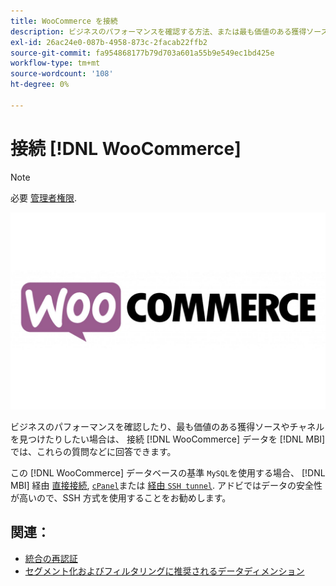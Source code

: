 ```yaml
---
title: WooCommerce を接続
description: ビジネスのパフォーマンスを確認する方法、または最も価値のある獲得ソースやチャネルを見つける方法を学びます。
exl-id: 26ac24e0-087b-4958-873c-2facab22ffb2
source-git-commit: fa954868177b79d703a601a55b9e549ec1bd425e
workflow-type: tm+mt
source-wordcount: '108'
ht-degree: 0%

---
```


# 接続 [!DNL WooCommerce]

>[!NOTE]
>
>必要 [管理者権限](../../../administrator/user-management/user-management.md).

![](../../../assets/WooCommerce-Logo.jpg)

ビジネスのパフォーマンスを確認したり、最も価値のある獲得ソースやチャネルを見つけたりしたい場合は、 接続 [!DNL WooCommerce] データを [!DNL MBI] では、これらの質問などに回答できます。

この [!DNL WooCommerce] データベースの基準 `MySQL`を使用する場合、 [!DNL MBI] 経由 [直接接続](../integrations/mysql-via-a-direct-connection.md), [`cPanel`](../integrations/mysql-via-cpanel.md)または [経由 `SSH tunnel`](../integrations/mysql-via-ssh-tunnel.md). アドビではデータの安全性が高いので、SSH 方式を使用することをお勧めします。

## 関連：

* [統合の再認証](https://experienceleague.adobe.com/docs/commerce-knowledge-base/kb/how-to/mbi-reauthenticating-integrations.html?lang=en)
* [セグメント化およびフィルタリングに推奨されるデータディメンション](../../../best-practices/segment-filter.md)
